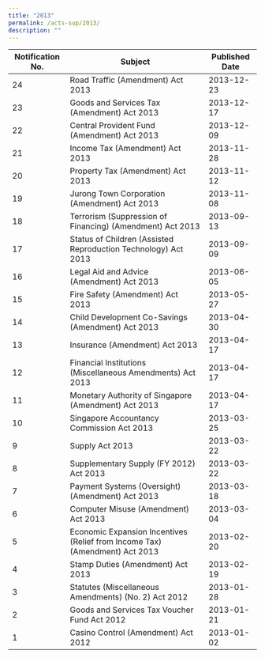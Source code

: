 ```yaml
---
title: "2013"
permalink: /acts-sup/2013/
description: ""
---
```

|Notification No.|Subject|Published Date|
|---|---|---|
|24|Road Traffic (Amendment) Act 2013|2013-12-23|
|23|Goods and Services Tax (Amendment) Act 2013|2013-12-17|
|22|Central Provident Fund (Amendment) Act 2013|2013-12-09|
|21|Income Tax (Amendment) Act 2013|2013-11-28|
|20|Property Tax (Amendment) Act 2013|2013-11-12|
|19|Jurong Town Corporation (Amendment) Act 2013|2013-11-08|
|18|Terrorism (Suppression of Financing) (Amendment) Act 2013|2013-09-13|
|17|Status of Children (Assisted Reproduction Technology) Act 2013|2013-09-09|
|16|Legal Aid and Advice (Amendment) Act 2013|2013-06-05|
|15|Fire Safety (Amendment) Act 2013|2013-05-27|
|14|Child Development Co-Savings (Amendment) Act 2013|2013-04-30|
|13|Insurance (Amendment) Act 2013|2013-04-17|
|12|Financial Institutions (Miscellaneous Amendments) Act 2013|2013-04-17|
|11|Monetary Authority of Singapore (Amendment) Act 2013|2013-04-17|
|10|Singapore Accountancy Commission Act 2013|2013-03-25|
|9|Supply Act 2013|2013-03-22|
|8|Supplementary Supply (FY 2012) Act 2013|2013-03-22|
|7|Payment Systems (Oversight) (Amendment) Act 2013|2013-03-18|
|6|Computer Misuse (Amendment) Act 2013|2013-03-04|
|5|Economic Expansion Incentives (Relief from Income Tax) (Amendment) Act 2013|2013-02-20|
|4|Stamp Duties (Amendment) Act 2013|2013-02-19|
|3|Statutes (Miscellaneous Amendments) (No. 2) Act 2012|2013-01-28|
|2|Goods and Services Tax Voucher Fund Act 2012|2013-01-21|
|1|Casino Control (Amendment) Act 2012|2013-01-02|
